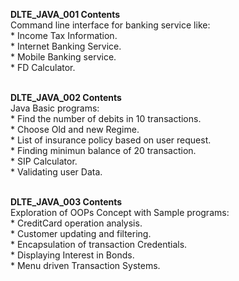   **DLTE_JAVA_001 Contents**
     <br>Command line interface for banking service like:<br>
     * Income Tax Information.<br>
     * Internet Banking Service.<br>
     * Mobile Banking service.<br>
     * FD Calculator.<br>

<br>**DLTE_JAVA_002 Contents**<br>
      Java Basic programs:<br>
      * Find the number of debits in 10 transactions.<br>
      * Choose Old and new Regime.<br>
      * List of insurance policy based on user request.<br>
      * Finding minimun balance of 20 transaction.<br>
      * SIP Calculator.<br>
      * Validating user Data.<br>


<br>**DLTE_JAVA_003 Contents**<br>
      Exploration of OOPs Concept with Sample programs:<br>
      * CreditCard operation analysis.<br>
      * Customer updating and filtering.<br>
      * Encapsulation of transaction Credentials.<br>
      * Displaying Interest in Bonds.<br>
      * Menu driven Transaction Systems.<br>
      
      
     
